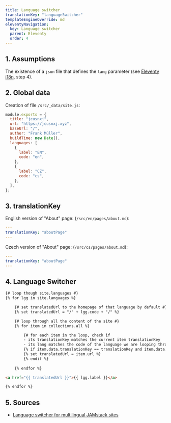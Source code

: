 ```yaml
---
title: Language switcher
translationKey: "languageSwitcher"
templateEngineOverride: md
eleventyNavigation:
  key: Language switcher
  parent: Eleventy
  order: 4
---
```

## 1. Assumptions
The existence of a `json` file that defines the `lang` parameter (see [Eleventy i18n](/en/note/eleventy/eleventy-i18n), step 4).

## 2. Global data
Creation of file `/src/_data/site.js`:
```js
module.exports = {
  title: "jcusnxj",                
  url: "https://jcusnxj.xyz",      
  baseUrl: "/",
  author: "Frank Müller",          
  buildTime: new Date(),
  languages: [
    {
      label: "EN",
      code: "en",
    },
    {
      label: "CZ",
      code: "cs",
    },
  ],
};
```

## 3. translationKey
English version of "About" page: (`/src/en/pages/about.md`): 
```yaml
---
translationKey: "aboutPage"
---
```

Czech version of "About" page: (`/src/cs/pages/about.md`):
```yaml
---
translationKey: "aboutPage"
---
```

## 4. Language Switcher
```html
{# loop though site.languages #}
{% for lgg in site.languages %}

    {# set translatedUrl to the homepage of that language by default #}
    {% set translatedUrl = "/" + lgg.code + "/" %}

    {# loop through all the content of the site #}
    {% for item in collections.all %}

        {# for each item in the loop, check if
        - its translationKey matches the current item translationKey
        - its lang matches the code of the language we are looping through #}
        {% if item.data.translationKey == translationKey and item.data.lang == lgg.code %}
        {% set translatedUrl = item.url %}
        {% endif %}
        
    {% endfor %}

<a href="{{ translatedUrl }}">{{ lgg.label }}</a>

{% endfor %}
```

## 5. Sources
- [Language switcher for multilingual JAMstack sites](https://www.webstoemp.com/blog/language-switcher-multilingual-jamstack-sites/)